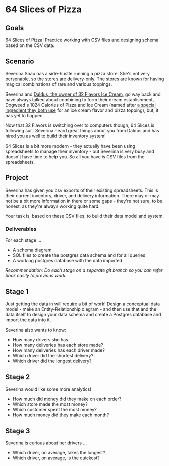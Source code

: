 # 64 Slices of Pizza

## Goals

64 Slices of Pizza! Practice working with CSV files and designing schema based on the CSV data.

## Scenario

Severina Snap has a side-hustle running a pizza store. She's not very personable, so the stores are delivery-only. The stores are known for having magical combinations of rare and various toppings.

Severina and [Daldus, the owner of 32 Flavors Ice Cream](https://github.com/Code-Platoon-Assignments/sql-32-flavors-1), go way back and have always talked about combining to form their dream establishment, Dogweed's 1024 Calories of Pizza and Ice Cream (named after [a special ingredient they both use](https://texasbeyondhistory.net/ethnobot/images/dogweed.html) for an ice cream flavor and pizza topping), but, it has yet to happen.

Now that 32 Flavors is switching over to computers though, 64 Slices is following suit. Severina heard great things about you from Daldus and has hired you as well to build their inventory system!

64 Slices is a bit more modern - they actually have been using spreadsheets to manage their inventory - but Severina is very busy and doesn't have time to help you. So all you have is CSV files from the spreadsheets.

## Project

Severina has given you csv exports of their existing spreadsheets. This is their current inventory, driver, and delivery information. There may or may not be a bit more information in there or some gaps - they're not sure, to be honest, as they're always working quite hard.

Your task is, based on these CSV files, to build their data model and system.

### Deliverables

For each stage ...

- A schema diagram
- SQL files to create the postgres data schema and for all queries
- A working postgres database with the data imported

*Recommendation: Do each stage on a separate git branch so you can refer back easily to previous work.*

## Stage 1

Just getting the data in will require a bit of work! Design a conceptual data model - make an Entity-Relationship diagram - and then use that and the data itself to design your data schema and create a Postgres database and import the data into it.

Severina also wants to know:

- How many drivers she has.
- How many deliveries has each store made?
- How many deliveries has each driver made?
- Which driver did the shortest delivery?
- Which driver did the longest delivery?

## Stage 2

Severina would like some more analytics!

- How much did money did they make on each order?
- Which store made the most money?
- Which customer spent the most money?
- How much money did they make each month?

## Stage 3

Severina is curious about her drivers ...

- Which driver, on average, takes the longest?
- Which driver, on average, is the quickest?

